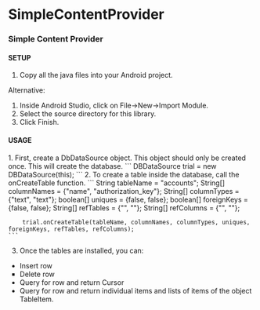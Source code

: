 # SimpleContentProvider
<h3><b>Simple Content Provider</b></h3>

<h4> SETUP </h4>

1. Copy all the java files into your Android project.

Alternative:
1. Inside Android Studio, click on File->New->Import Module.
2. Select the source directory for this library.
3. Click Finish.

<h4>USAGE</h4>
1. First, create a DbDataSource object. This object should only be created once. This will create the database.
	```
	DBDataSource trial = new DBDataSource(this);
	```
2. To create a table inside the database, call the onCreateTable function.
	```
	String tableName = "accounts";
        String[] columnNames = {"name", "authorization_key"};
        String[] columnTypes = {"text", "text"};
        boolean[] uniques = {false, false};
        boolean[] foreignKeys = {false, false};
        String[] refTables = {"", ""};
        String[] refColumns = {"", ""};
        
        trial.onCreateTable(tableName, columnNames, columnTypes, uniques, foreignKeys, refTables, refColumns);
  	```  
  3. Once the tables are installed, you can:
  <ul>
  <li>Insert row</li>
  <li type="square">Delete row</li>
  <li>Query for row and return Cursor</li>
  <li>Query for row and return individual items and lists of items of the object TableItem.</li>
</ul>
